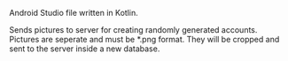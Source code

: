 Android Studio file written in Kotlin.

Sends pictures to server for creating randomly generated accounts. Pictures are seperate and must
be *.png format. They will be cropped and sent to the server inside a new database.
